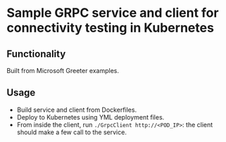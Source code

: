 # Sample GRPC service and client for connectivity testing in Kubernetes

## Functionality

Built from Microsoft Greeter examples. 

## Usage

- Build service and client from Dockerfiles.
- Deploy to Kubernetes using YML deployment files.
- From inside the client, run `./GrpcClient http://<POD_IP>`: the client should make a few call to the service.